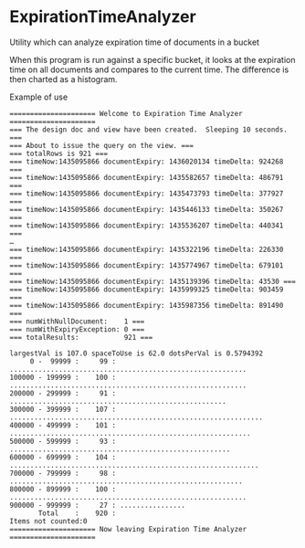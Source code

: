 # ExpirationTimeAnalyzer
Utility which can analyze expiration time of documents in a bucket

When this program is run against a specific bucket, it looks at the expiration time on all documents and compares to the current time.  The difference is then charted as a histogram.

Example of use

    ===================== Welcome to Expiration Time Analyzer =====================
    === The design doc and view have been created.  Sleeping 10 seconds. ===
    === About to issue the query on the view. ===
    === totalRows is 921 ===
    === timeNow:1435095866 documentExpiry: 1436020134 timeDelta: 924268 ===
    === timeNow:1435095866 documentExpiry: 1435582657 timeDelta: 486791 ===
    === timeNow:1435095866 documentExpiry: 1435473793 timeDelta: 377927 ===
    === timeNow:1435095866 documentExpiry: 1435446133 timeDelta: 350267 ===
    === timeNow:1435095866 documentExpiry: 1435536207 timeDelta: 440341 ===
    …
    === timeNow:1435095866 documentExpiry: 1435322196 timeDelta: 226330 ===
    === timeNow:1435095866 documentExpiry: 1435774967 timeDelta: 679101 ===
    === timeNow:1435095866 documentExpiry: 1435139396 timeDelta: 43530 ===
    === timeNow:1435095866 documentExpiry: 1435999325 timeDelta: 903459 ===
    === timeNow:1435095866 documentExpiry: 1435987356 timeDelta: 891490 ===
    === numWithNullDocument:    1 ===
    === numWithExpiryException: 0 ===
    === totalResults:           921 ===

    largestVal is 107.0 spaceToUse is 62.0 dotsPerVal is 0.5794392
         0 -  99999 :     99 : ..........................................................
    100000 - 199999 :    100 : ..........................................................
    200000 - 299999 :     91 : .....................................................
    300000 - 399999 :    107 : ..............................................................
    400000 - 499999 :    101 : ...........................................................
    500000 - 599999 :     93 : ......................................................
    600000 - 699999 :    104 : .............................................................
    700000 - 799999 :     98 : .........................................................
    800000 - 899999 :    100 : ..........................................................
    900000 - 999999 :     27 : ................
           Total    :    920 : 
    Items not counted:0
    ===================== Now leaving Expiration Time Analyzer =====================
